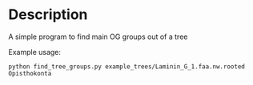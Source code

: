 # Description

A simple program to find main OG groups out of a tree

Example usage: 

```
python find_tree_groups.py example_trees/Laminin_G_1.faa.nw.rooted Opisthokonta
```

